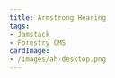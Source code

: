 ```yaml
---
title: Armstrong Hearing
tags:
- Jamstack
- Forestry CMS
cardImage:
- /images/ah-desktop.png
---
```

